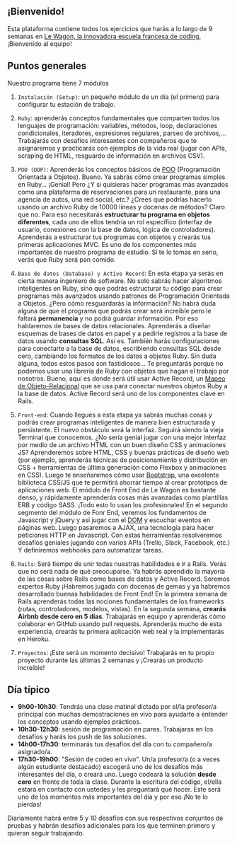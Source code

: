 ## ¡Bienvenido!

Esta plataforma contiene todos los ejercicios que harás a lo largo de 9 semanas en [Le Wagon, la innovadora escuela francesa de coding](http://www.lewagon.com), ¡Bienvenido al equipo!

## Puntos generales

Nuestro programa tiene 7 módulos

1. `Instalación (Setup)`: un pequeño módulo de un día (el primero) para configurar tu estación de trabajo.

2. `Ruby`: aprenderás conceptos fundamentales que comparten todos los lenguajes de programación: variables, métodos, loop, declaraciones condicionales, iteradores, expresiones regulares,  parseo de archivos,... Trabajarás con desafíos interesantes con compañeros que te asignaremos y practicarás con ejemplos de la vida real (jugar con APIs, scraping de HTML, resguardo de información en archivos CSV).

3. `POO (OOP)`: Aprenderás los conceptos básicos de [POO](https://en.wikipedia.org/wiki/Object-oriented_programming) (Programación Orientada a Objetos). Bueno. Ya sabrás cómo crear programas simples en Ruby… ¡Genial! Pero ¿Y si quisieras hacer programas más avanzados como una plataforma de reservaciones para un restaurante, para una agencia de autos, una red social, etc.? ¿Crees que podrías hacerlo usando un archivo Ruby de 10000 líneas y docenas de métodos? Claro que no. Para eso necesitarás **estructurar tu programa en objetos diferentes**, cada uno de ellos tendría un rol específico (interfaz de usuario, conexiones con la base de datos, lógica de controladores). Aprenderás a estructurar tus programas con objetos y crearás tus primeras aplicaciones MVC. Es uno de los componentes más importantes de nuestro programa de estudio. Si te lo tomas en serio, verás que Ruby será pan comido.

4. `Base de datos (Database) y Active Record`: En esta etapa ya serás en cierta manera ingeniero de software. No solo sabrás hacer algoritmos inteligentes en Ruby, sino que podrás estructurar tu código para crear programas más avanzados usando patrones de Programación Orientada a Objetos. ¿Pero cómo resguardarás la información? No habrá duda alguna de que el programa que podrás crear será increíble pero le faltará **permanencia** y no podrá guardar información. Por eso hablaremos de bases de datos relacionales. Aprenderás a diseñar esquemas de bases de datos en papel y a pedirle registros a la base de datos usando **consultas SQL**. Así es. También harás configuraciones para conectarte a la base de datos, escribiendo consultas SQL desde cero, cambiando los formatos de los datos a objetos Ruby. Sin duda alguna, todos estos pasos son fastidiosos... Te preguntarás porque no podemos usar una librería de Ruby con objetos que hagan el trabajo por nosotros. Bueno, aquí es donde será útil usar Active Record, un [Mapeo de Objeto-Relacional](https://en.wikipedia.org/wiki/Object-relational_mapping) que se usa para conectar nuestros objetos Ruby a la base de datos. Active Record será uno de los componentes clave en Rails.

5. `Front-end`: Cuando llegues a esta etapa ya sabrás muchas cosas y podrás crear programas inteligentes de manera bien estructurada y persistente. El nuevo obstáculo será la interfaz. Seguirá siendo la vieja Terminal que conocemos.
¿No sería genial jugar con una mejor interfaz por medio de un archivo HTML con un buen diseño CSS y animaciones JS? Aprenderemos sobre HTML, CSS y buenas prácticas de diseño web (por ejemplo, aprenderás técnicas de posicionamiento y distribución en CSS + herramientas de última generación como Flexbox y animaciones en CSS). Luego te enseñaremos cómo usar [Bootstrap](http://getbootstrap.com/), una excelente biblioteca CSS/JS que te permitirá ahorrar tiempo al crear prototipos de aplicaciones web. El módulo de Front End de Le Wagon es bastante denso, y rápidamente aprenderás cosas más avanzadas como plantillas ERB y código SASS. ¡Todo esto lo usan los profesionales! En el segundo segmento del módulo de Fonr End, veremos los fundamentos de Javascript y jQuery y así jugar con el [DOM](https://en.wikipedia.org/wiki/Document_Object_Model) y escuchar eventos en páginas web. Luego pasaremos a AJAX, una tecnología para hacer peticiones HTTP en Javascript. Con estas herramientas resolveremos desafíos geniales jugando con varios APIs (Trello, Slack, Facebook, etc.) Y definiremos webhooks para automatizar tareas.

6. `Rails`: Será tiempo de unir todas nuestras habilidades e ir a Rails. Verás que no será nada de qué preocuparse. Ya habrás aprendido la mayoría de las cosas sobre Rails como bases de datos y Active Record. Seremos expertos Ruby ¡Habremos jugado con docenas de gemas y ya habremos desarrollado buenas habilidades de Front End! En la primera semana de Rails aprenderás todas las nociones fundamentales de los frameworks (rutas, controladores, modelos, vistas). En la segunda semana, **crearás Airbnb desde cero en 5 días**. Trabajarás en equipo y aprenderás cómo colaborar en GitHub usando pull requests. Aprenderás mucho de esta experiencia, crearás tu primera aplicación web real y la implementarás en Heroku.

7. `Proyectos`: ¡Este será un momento decisivo! Trabajarás en tu propio proyecto durante las últimas 2 semanas y ¡Crearás un producto increíble!

## Día típico

- **9h00-10h30**: Tendrás una clase matinal dictada por el/la profesor/a principal con muchas demostraciones en vivo para ayudarte a entender los conceptos usando ejemplos prácticos.
- **10h30-12h30**: sesión de programación en pares. Trabajaras en los desafíos y harás los push de las soluciones.
- **14h00-17h30**: terminarás tus desafíos del día con tu compañero/a asignado/a.
-  **17h30-19h00**: "Sesión de codeo en vivo". Un/a profesor/a (o a veces algún estudiante destacado) escogerá uno de los desafíos más interesantes del día, o creará uno. Luego codeará la solución **desde cero** en frente de toda la clase. Durante la escritura del código, el/ella estará en contacto con ustedes y les preguntará qué hacer. Este será uno de los momentos más importantes del día y por eso ¡No te lo pierdas!

Diariamente habrá entre 5 y 10 desafíos con sus respectivos conjuntos de pruebas y habrán desafíos adicionales para los que terminen primero y quieran seguir trabajando.